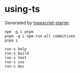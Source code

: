 # using-ts

Generated by [typescript-starter](https://github.com/bitjson/typescript-starter).

```
npm -g i pnpm
pnpm -g i npm-run-all commitizen
pnpm i

run-s help
run-s build
run-s test
run-s cov
run-s doc
```
